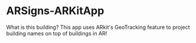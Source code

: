# ARSigns-ARKitApp
What is this building? This app uses ARkit's GeoTracking feature to project building names on top of buildings in AR!
